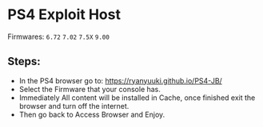 # PS4 Exploit Host
Firmwares: `6.72` `7.02` `7.5X` `9.00`

## Steps:

- In the PS4 browser go to: https://ryanyuuki.github.io/PS4-JB/
- Select the Firmware that your console has.
- Immediately All content will be installed in Cache, once finished exit the browser and turn off the internet.
- Then go back to Access Browser and Enjoy.
